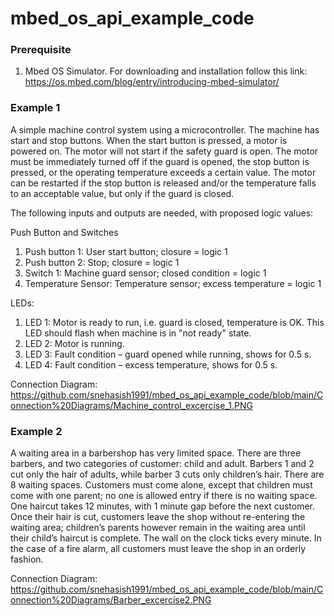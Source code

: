 # mbed_os_api_example_code
### Prerequisite
1. Mbed OS Simulator. For downloading and installation follow this link:
   https://os.mbed.com/blog/entry/introducing-mbed-simulator/
### Example 1
A simple machine control system using a microcontroller. The machine has start and stop buttons. When the start button is pressed, a motor is powered on. The motor will not start if the safety guard is open. The motor must be immediately turned off if the guard is opened, the stop button is pressed, or the operating temperature exceeds a certain value. The motor can be restarted if the stop button is released and/or the temperature falls to an acceptable value, but only if the guard is closed.

The following inputs and outputs are needed, with proposed logic values:

Push Button and Switches
1. Push button 1: User start button; closure = logic 1
2. Push button 2: Stop; closure = logic 1
3. Switch 1: Machine guard sensor; closed condition = logic 1
4. Temperature Sensor: Temperature sensor; excess temperature = logic 1

LEDs: 
1. LED 1: Motor is ready to run, i.e. guard is closed, temperature is OK. This LED should flash when machine is in "not ready" state.
2. LED 2: Motor is running.
3. LED 3: Fault condition – guard opened while running, shows for 0.5 s.
4. LED 4: Fault condition – excess temperature, shows for 0.5 s.

Connection Diagram: https://github.com/snehasish1991/mbed_os_api_example_code/blob/main/Connection%20Diagrams/Machine_control_excercise_1.PNG

### Example 2
A waiting area in a barbershop has very limited space. There are three barbers, and two categories of customer: child and adult. Barbers 1 and 2 cut only the hair of adults, while barber 3 cuts only children’s hair. There are 8 waiting spaces. Customers must come alone, except that children must come with one parent; no one is allowed entry if there is no waiting space. One haircut takes 12 minutes, with 1 minute gap before the next customer. Once their hair is cut, customers leave the shop without re-entering the waiting area; children’s parents however remain in the waiting area until their child’s haircut is complete. The wall on the clock ticks every minute. In the case of a fire alarm, all customers must leave the shop in an orderly fashion. 

Connection Diagram: https://github.com/snehasish1991/mbed_os_api_example_code/blob/main/Connection%20Diagrams/Barber_excercise2.PNG
